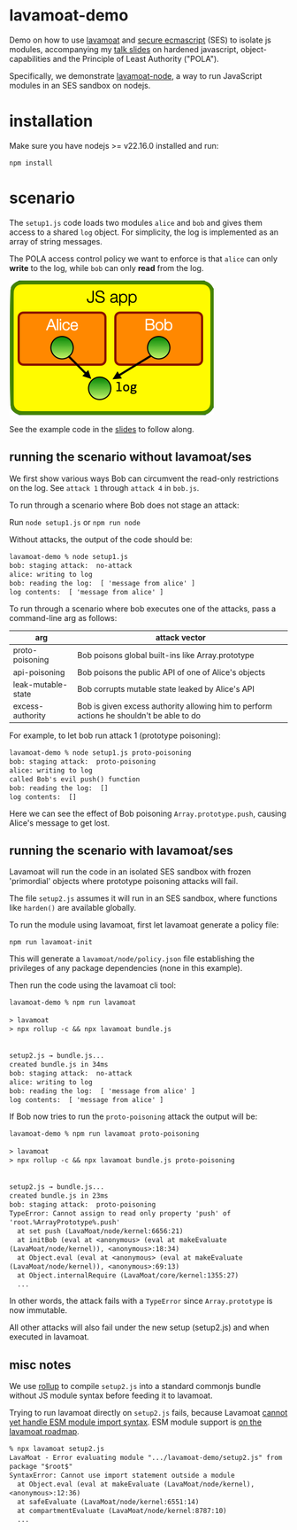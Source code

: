 # lavamoat-demo

Demo on how to use [lavamoat](https://github.com/LavaMoat/LavaMoat/) and [secure ecmascript](https://github.com/endojs/endo/tree/master/packages/ses) (SES) to isolate js modules, accompanying my [talk slides](https://tvcutsem.github.io/assets/HardenedJS_BlueLava2022.pdf) on hardened javascript, object-capabilities and the Principle of Least Authority ("POLA").

Specifically, we demonstrate [lavamoat-node](https://github.com/LavaMoat/LavaMoat/tree/main/packages/node), a way to run JavaScript modules in an SES sandbox on nodejs.

# installation

Make sure you have nodejs >= v22.16.0 installed and run:

```
npm install
```

# scenario

The `setup1.js` code loads two modules `alice` and `bob` and gives them access to a shared `log` object. For simplicity, the log is implemented as an array of string messages.

The POLA access control policy we want to enforce is that `alice` can only **write** to the log, while `bob` can only **read** from the log.

![scenario setup](setup.png)

See the example code in the [slides](https://tvcutsem.github.io/assets/HardenedJS_BlueLava2022.pdf) to follow along.

## running the scenario without lavamoat/ses

We first show various ways Bob can circumvent the read-only restrictions on the log. See `attack 1` through `attack 4` in `bob.js`.

To run through a scenario where Bob does not stage an attack:

Run `node setup1.js` or `npm run node`

Without attacks, the output of the code should be:

```
lavamoat-demo % node setup1.js 
bob: staging attack:  no-attack
alice: writing to log
bob: reading the log:  [ 'message from alice' ]
log contents:  [ 'message from alice' ]
```

To run through a scenario where bob executes one of the attacks, pass a command-line arg as follows:

| arg | attack vector |
|----------|----------|
| proto-poisoning     | Bob poisons global built-ins like Array.prototype |
| api-poisoning        | Bob poisons the public API of one of Alice's objects |
| leak-mutable-state   | Bob corrupts mutable state leaked by Alice's API |
| excess-authority        | Bob is given excess authority allowing him to perform actions he shouldn't be able to do |

For example, to let bob run attack 1 (prototype poisoning):

```
lavamoat-demo % node setup1.js proto-poisoning
bob: staging attack:  proto-poisoning
alice: writing to log
called Bob's evil push() function
bob: reading the log:  []
log contents:  []
```

Here we can see the effect of Bob poisoning `Array.prototype.push`, causing Alice's message to get lost.

## running the scenario with lavamoat/ses

Lavamoat will run the code in an isolated SES sandbox with frozen 'primordial' objects where prototype poisoning attacks will fail.

The file `setup2.js` assumes it will run in an SES sandbox, where functions like `harden()` are available globally.

To run the module using lavamoat, first let lavamoat generate a policy file:

```
npm run lavamoat-init
```

This will generate a `lavamoat/node/policy.json` file establishing the privileges of any package dependencies (none in this example).

Then run the code using the lavamoat cli tool:

```
lavamoat-demo % npm run lavamoat

> lavamoat
> npx rollup -c && npx lavamoat bundle.js


setup2.js → bundle.js...
created bundle.js in 34ms
bob: staging attack:  no-attack
alice: writing to log
bob: reading the log:  [ 'message from alice' ]
log contents:  [ 'message from alice' ]
```

If Bob now tries to run the `proto-poisoning` attack the output will be:

```
lavamoat-demo % npm run lavamoat proto-poisoning

> lavamoat
> npx rollup -c && npx lavamoat bundle.js proto-poisoning


setup2.js → bundle.js...
created bundle.js in 23ms
bob: staging attack:  proto-poisoning
TypeError: Cannot assign to read only property 'push' of 'root.%ArrayPrototype%.push'
  at set push (LavaMoat/node/kernel:6656:21)
  at initBob (eval at <anonymous> (eval at makeEvaluate (LavaMoat/node/kernel)), <anonymous>:18:34)
  at Object.eval (eval at <anonymous> (eval at makeEvaluate (LavaMoat/node/kernel)), <anonymous>:69:13)
  at Object.internalRequire (LavaMoat/core/kernel:1355:27)
  ...
```

In other words, the attack fails with a `TypeError` since `Array.prototype` is now immutable.

All other attacks will also fail under the new setup (setup2.js) and when executed in lavamoat.

## misc notes

We use [rollup](https://rollupjs.org/guide/en/) to compile `setup2.js` into a standard commonjs bundle without JS module syntax before feeding it to lavamoat.

Trying to run lavamoat directly on `setup2.js` fails, because Lavamoat [cannot yet handle ESM module import syntax](https://lavamoat.github.io/guides/lavamoat-node/). ESM module support is [on the lavamoat roadmap](https://github.com/LavaMoat/LavaMoat/issues/389#issuecomment-1325226403).

```
% npx lavamoat setup2.js
LavaMoat - Error evaluating module ".../lavamoat-demo/setup2.js" from package "$root$" 
SyntaxError: Cannot use import statement outside a module
  at Object.eval (eval at makeEvaluate (LavaMoat/node/kernel), <anonymous>:12:36)
  at safeEvaluate (LavaMoat/node/kernel:6551:14)
  at compartmentEvaluate (LavaMoat/node/kernel:8787:10)
  ...
```